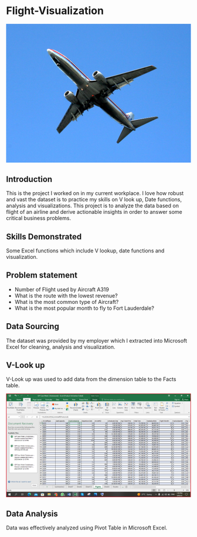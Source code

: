 # Flight-Visualization

![](https://github.com/Chiomamorah/Flight-Visualization/blob/main/airliner-1386188.jpg)
## Introduction
This is the project I worked on in my current workplace.  I love how robust and vast the dataset is to practice my skills on V look up, Date functions, analysis and visualizations. This project is to analyze the data based on flight of an airline and derive actionable insights in order to answer some critical business problems.

## Skills Demonstrated
Some Excel functions which include V lookup, date functions and visualization.

## Problem statement
-	Number of Flight used by Aircraft A319
-	What is the route with the lowest revenue?
-	What is the most common type of Aircraft?
-	What is the most popular month to fly to Fort Lauderdale?

## Data Sourcing
The dataset was provided by my employer which I  extracted into Microsoft Excel for cleaning, analysis and visualization.

## V-Look up
V-Look up was used to add data from the dimension table to the Facts table.

![](https://github.com/Chiomamorah/Flight-Visualization/blob/main/V%20LOOKUP%20FLIGHT.png)

## Data Analysis
Data was effectively analyzed using Pivot Table in Microsoft Excel.




